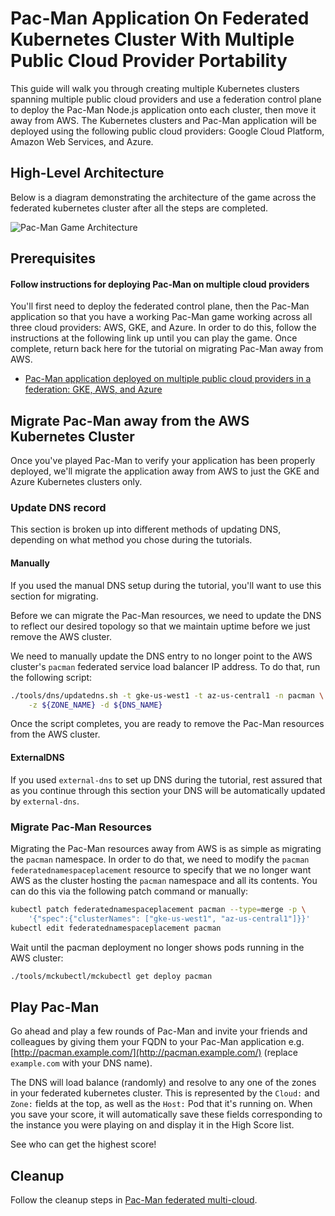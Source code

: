 # Pac-Man Application On Federated Kubernetes Cluster With Multiple Public Cloud Provider Portability

This guide will walk you through creating multiple Kubernetes clusters spanning
multiple public cloud providers and use a federation control plane to deploy
the Pac-Man Node.js application onto each cluster, then move it away from AWS.
The Kubernetes clusters and Pac-Man application will be deployed using the
following public cloud providers: Google Cloud Platform, Amazon Web Services,
and Azure.

## High-Level Architecture

Below is a diagram demonstrating the architecture of the game across the federated kubernetes cluster after all the steps are completed.

![Pac-Man Game
Architecture](images/Kubernetes-Federation-Game-AWS-GKE-AZ-Portability.png)

## Prerequisites

#### Follow instructions for deploying Pac-Man on multiple cloud providers

You'll first need to deploy the federated control plane, then the Pac-Man
application so that you have a working Pac-Man game working across all three
cloud providers: AWS, GKE, and Azure. In order to do this, follow the
instructions at the following link up until you can play the game. Once
complete, return back here for the tutorial on migrating Pac-Man away from AWS.

- [Pac-Man application deployed on multiple public cloud providers in a federation: GKE, AWS, and Azure](pacman-nodejs-app-federated-multicloud.md)

## Migrate Pac-Man away from the AWS Kubernetes Cluster

Once you've played Pac-Man to verify your application has been properly
deployed, we'll migrate the application away from AWS to just the GKE and Azure
Kubernetes clusters only.

### Update DNS record

This section is broken up into different methods of updating DNS, depending on
what method you chose during the tutorials.

#### Manually

If you used the manual DNS setup during the tutorial, you'll want to use this
section for migrating.

Before we can migrate the Pac-Man resources, we need to update the DNS to
reflect our desired topology so that we maintain uptime before we just remove
the AWS cluster.

We need to manually update the DNS entry to no longer point to the AWS
cluster's `pacman` federated service load balancer IP address. To do that, run
the following script:

```bash
./tools/dns/updatedns.sh -t gke-us-west1 -t az-us-central1 -n pacman \
    -z ${ZONE_NAME} -d ${DNS_NAME}
```

Once the script completes, you are ready to remove the Pac-Man resources from
the AWS cluster.

#### ExternalDNS

If you used `external-dns` to set up DNS during the tutorial, rest assured
that as you continue through this section your DNS will be automatically
updated by `external-dns`.

### Migrate Pac-Man Resources

Migrating the Pac-Man resources away from AWS is as simple as migrating the
`pacman` namespace. In order to do that, we need to modify the `pacman`
`federatednamespaceplacement` resource to specify that we no longer want AWS as
the cluster hosting the `pacman` namespace and all its contents. You can do
this via the following patch command or manually:

```bash
kubectl patch federatednamespaceplacement pacman --type=merge -p \
    '{"spec":{"clusterNames": ["gke-us-west1", "az-us-central1"]}}'
kubectl edit federatednamespaceplacement pacman
```

Wait until the pacman deployment no longer shows pods running in the AWS
cluster:

```bash
./tools/mckubectl/mckubectl get deploy pacman
```

## Play Pac-Man

Go ahead and play a few rounds of Pac-Man and invite your friends and
colleagues by giving them your FQDN to your Pac-Man application e.g.
[http://pacman.example.com/](http://pacman.example.com/) (replace
`example.com` with your DNS name).

The DNS will load balance (randomly) and resolve to any one of the zones in
your federated kubernetes cluster. This is represented by the `Cloud:` and
`Zone:` fields at the top, as well as the `Host:` Pod that it's running on.
When you save your score, it will automatically save these fields corresponding
to the instance you were playing on and display it in the High Score list.

See who can get the highest score!

## Cleanup

Follow the cleanup steps in [Pac-Man federated
multi-cloud](pacman-nodejs-app-federated-multicloud.md#cleanup).
